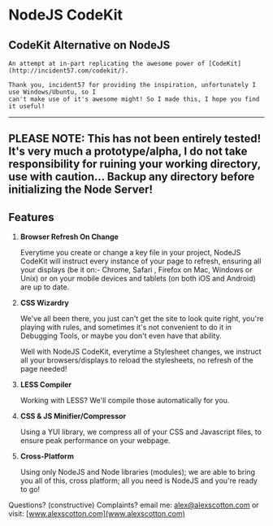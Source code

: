 NodeJS CodeKit
==============

## CodeKit Alternative on NodeJS

	An attempt at in-part replicating the awesome power of [CodeKit](http://incident57.com/codekit/).

	Thank you, incident57 for providing the inspiration, unfortunately I use Windows/Ubuntu, so I
	can't make use of it's awesome might! So I made this, I hope you find it useful!

---
PLEASE NOTE: This has not been entirely tested! It's very much a prototype/alpha, I do not take 
responsibility for ruining your working directory, use with caution... Backup any directory before
initializing the Node Server!
---

Features
--------

1. **Browser Refresh On Change**

    Everytime you create or change a key file in your project, NodeJS CodeKit 
    will instruct every instance of your page to refresh, ensuring all your
    displays (be it on:- Chrome, Safari , Firefox on Mac, Windows or Unix) or
    on your mobile devices and tablets (on both iOS and Android) are up to date.

2. **CSS Wizardry**

    We've all been there, you just can't get the site to look quite right, you're
    playing with rules, and sometimes it's not convenient to do it in Debugging
    Tools, or maybe you don't even have that ability.

    Well with NodeJS CodeKit, everytime a Stylesheet changes, we instruct all your
    browsers/displays to reload the stylesheets, no refresh of the page needed!

3.  **LESS Compiler**
	
	Working with LESS? We'll compile those automatically for you.

4.	**CSS & JS Minifier/Compressor**
	
	Using a YUI library, we compress all of your CSS and Javascript files, to ensure
	peak performance on your webpage.

5.	**Cross-Platform**
	
	Using only NodeJS and Node libraries (modules); we are able to bring you all of
	this, cross platform; all you need is NodeJS and you're ready to go!

Questions? (constructive) Complaints? 
email me: [alex@alexscotton.com](mailto:alex@alexscotton.com)
or visit: [www.alexscotton.com](www.alexscotton.com)